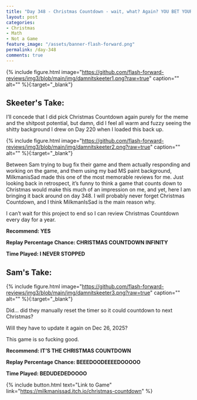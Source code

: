 ```yaml
---
title: "Day 348 - Christmas Countdown - wait, what? Again? YOU BET YOUR ASS! I'M GOING TO PLAY 365 DAYS OF CHRISTMAS COUNTDOWN NEXT YEAR AND YOU CANNOT STOP ME"
layout: post
categories:
- Christmas
- Math
- Not a Game
feature_image: "/assets/banner-flash-forward.png"
permalink: /day-348
comments: true
---
```


{% include figure.html image="https://github.com/flash-forward-reviews/img3/blob/main/img/damnitskeeter1.png?raw=true" caption="" alt="" %}{:target="_blank"}
 
## Skeeter's Take:

I’ll concede that I did pick Christmas Countdown again purely for the meme and the shitpost potential, but damn, did I feel all warm and fuzzy seeing the shitty background I drew on Day 220 when I loaded this back up. 

{% include figure.html image="https://github.com/flash-forward-reviews/img3/blob/main/img/damnitskeeter2.png?raw=true" caption="" alt="" %}{:target="_blank"}

Between Sam trying to bug fix their game and them actually responding and working on the game, and them using my bad MS paint background, MilkmanisSad made this one of the most memorable reviews for me. Just looking back in retrospect, it’s funny to think a game that counts down to Christmas would make this much of an impression on me, and yet, here I am bringing it back around on day 348. I will probably never forget Christmas Countdown, and I think MilkmanIsSad is the main reason why. 

I can’t wait for this project to end so I can review Christmas Countdown every day for a year. 

**Recommend: YES**

**Replay Percentage Chance: CHRISTMAS COUNTDOWN INFINITY**

**Time Played: I NEVER STOPPED**

## Sam's Take:

{% include figure.html image="https://github.com/flash-forward-reviews/img3/blob/main/img/damnitskeeter3.png?raw=true" caption="" alt="" %}{:target="_blank"}

Did... did they manually reset the timer so it could countdown to next Christmas?

Will they have to update it again on Dec 26, 2025?

This game is so fucking good.


**Recommend: IT’S THE CHRISTMAS COUNTDOWN**

**Replay Percentage Chance: BEEEDOODEEEEDOOOOO**

**Time Played: BEDUDEDEDOOOO**

{% include button.html text="Link to Game" link="https://milkmanissad.itch.io/christmas-countdown" %}